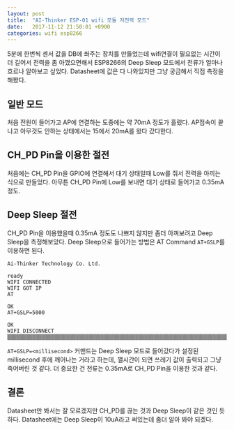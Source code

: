 ```yaml
---
layout: post
title:  "AI-Thinker ESP-01 wifi 모듈 저전력 모드"
date:   2017-11-12 21:50:01 +0900
categories: wifi esp8266
---
```


5분에 한번씩 센서 값을 DB에 쏴주는 장치를 만들었는데 wifi연결이 필요없는 시간이 더 길어서 전력을 좀 아꼈으면해서 ESP8266의 Deep Sleep 모드에서 전류가 얼마나 흐르나 알아보고 싶었다. Datasheet에 값은 다 나와있지만 그냥 궁금해서 직접 측정을 해봤다.

## 일반 모드
처음 전원이 들어가고 AP에 연결하는 도중에는 약 70mA 정도가 흘렀다. AP접속이 끝나고 아무것도 안하는 상태에서는 15에서 20mA를 왔다 갔다한다.

## CH_PD Pin을 이용한 절전
처음에는 CH_PD Pin을 GPIO에 연결해서 대기 상태일때 Low를 줘서 전력을 아끼는 식으로 만들었다. 아무튼 CH_PD Pin에 Low를 보내면 대기 상태로 들어가고 0.35mA 정도.

## Deep Sleep 절전
CH_PD Pin을 이용했을때 0.35mA 정도도 나쁘지 않지만 좀더 아껴보려고 Deep Sleep을 측정해보았다. Deep Sleep으로 들어가는 방법은 AT Command `AT+GSLP`를 이용하면 된다.

```
Ai-Thinker Technology Co. Ltd.

ready
WIFI CONNECTED
WIFI GOT IP
AT

OK
AT+GSLP=5000

OK
WIFI DISCONNECT
▒▒▒▒▒▒▒▒▒▒▒▒▒▒▒▒▒▒▒▒▒▒▒▒▒▒▒▒▒▒▒▒▒▒▒▒▒▒▒▒▒▒▒▒▒▒▒▒▒▒▒▒▒▒▒▒▒▒▒▒▒▒▒▒▒▒▒▒▒▒▒▒▒▒▒▒▒▒▒▒▒▒▒▒▒▒▒▒▒▒▒▒▒▒▒▒▒▒▒
```

`AT+GSLP=<millisecond>` 커맨드는 Deep Sleep 모드로 들어갔다가 설정된 millisecond 후에 깨어나는 거라고 하는데, 깰시간이 되면 쓰레기 값이 출력되고 그냥 죽어버린 것 같다. 더 중요한 건 전류는 0.35mA로 CH_PD Pin을 이용한 것과 같다.

## 결론
Datasheet만 봐서는 잘 모르겠지만 CH_PD를 끊는 것과 Deep Sleep이 같은 것인 듯하다. Datasheet에는 Deep Sleep이 10uA라고 써있는데 좀더 알아 봐야 되겠다.

